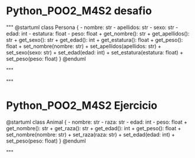 # Python_POO2_M4S2 desafio
"""
@startuml
class Persona {
    - nombre: str
    - apellidos: str
    - sexo: str
    - edad: int
    - estatura: float
    - peso: float
    + get_nombre(): str
    + get_apellidos(): str
    + get_sexo(): str
    + get_edad(): int
    + get_estatura(): float
    + get_peso(): float
    + set_nombre(nombre: str)
    + set_apellidos(apellidos: str)
    + set_sexo(sexo: str)
    + set_edad(edad: int)
    + set_estatura(estatura: float)
    + set_peso(peso: float)
}
@enduml

"""

"""
# Python_POO2_M4S2 Ejercicio
@startuml
class Animal {
    - nombre: str
    - raza: str
    - edad: int
    - peso: float
    + get_nombre(): str
    + get_raza(): str
    + get_edad(): int
    + get_peso(): float
    + set_nombre(nombre: str)
    + set_raza(raza: str)
    + set_edad(edad: int)
    + set_peso(peso: float)
}
@enduml

"""
